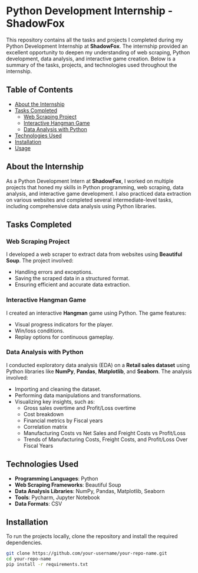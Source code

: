 # Python Development Internship - ShadowFox

This repository contains all the tasks and projects I completed during my Python Development Internship at **ShadowFox**. The internship provided an excellent opportunity to deepen my understanding of web scraping, Python development, data analysis, and interactive game creation. Below is a summary of the tasks, projects, and technologies used throughout the internship.

## Table of Contents
- [About the Internship](#about-the-internship)
- [Tasks Completed](#tasks-completed)
  - [Web Scraping Project](#web-scraping-project)
  - [Interactive Hangman Game](#interactive-hangman-game)
  - [Data Analysis with Python](#data-analysis-with-python)
- [Technologies Used](#technologies-used)
- [Installation](#installation)
- [Usage](#usage)

## About the Internship
As a Python Development Intern at **ShadowFox**, I worked on multiple projects that honed my skills in Python programming, web scraping, data analysis, and interactive game development. I also practiced data extraction on various websites and completed several intermediate-level tasks, including comprehensive data analysis using Python libraries.

## Tasks Completed

### Web Scraping Project
I developed a web scraper to extract data from websites using **Beautiful Soup**. The project involved:
- Handling errors and exceptions.
- Saving the scraped data in a structured format.
- Ensuring efficient and accurate data extraction.

### Interactive Hangman Game
I created an interactive **Hangman** game using Python. The game features:
- Visual progress indicators for the player.
- Win/loss conditions.
- Replay options for continuous gameplay.

### Data Analysis with Python
I conducted exploratory data analysis (EDA) on a **Retail sales dataset** using Python libraries like **NumPy**, **Pandas**, **Matplotlib**, and **Seaborn**. The analysis involved:
- Importing and cleaning the dataset.
- Performing data manipulations and transformations.
- Visualizing key insights, such as:
  - Gross sales overtime and Profit/Loss overtime
  - Cost breakdown
  - Financial metrics by Fiscal years
  - Correlation matrix
  - Manufacturing Costs vs Net Sales and Freight Costs vs Profit/Loss
  - Trends of Manufacturing Costs, Freight Costs, and Profit/Loss Over Fiscal Years
    

## Technologies Used
- **Programming Languages**: Python
- **Web Scraping Frameworks**: Beautiful Soup
- **Data Analysis Libraries**: NumPy, Pandas, Matplotlib, Seaborn
- **Tools**: Pycharm, Jupyter Notebook
- **Data Formats**:  CSV

## Installation
To run the projects locally, clone the repository and install the required dependencies.

```bash
git clone https://github.com/your-username/your-repo-name.git
cd your-repo-name
pip install -r requirements.txt
